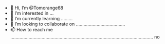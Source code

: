 - 👋 Hi, I’m @Tomorange68
- 👀 I’m interested in ...
- 🌱 I’m currently learning .........
- 💞️ I’m looking to collaborate on ......................................
- 📫 How to reach me .............................................................................................................. no

<!---
Tomorange68/Tomorange68 is a ✨ special ✨ repository because its `README.md` (this file) appears on your GitHub profile.
You can click the Preview link to take a look at your changes.
--->
